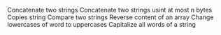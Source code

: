 Concatenate two strings
Concatenate two strings usint at most n bytes
Copies string
Compare two strings
Reverse content of an array
Change lowercases of word to uppercases
Capitalize all words of a string
